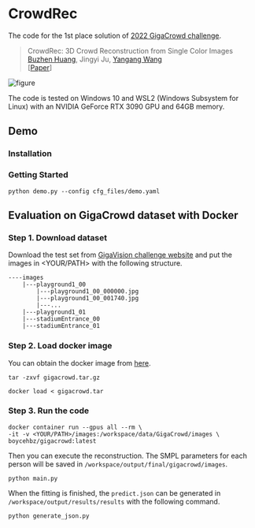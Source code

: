 # CrowdRec

The code for the 1st place solution of [2022 GigaCrowd challenge](https://gigavision.cn/track/track/?nav=GigaCrowd&type=nav&t=1678150678599).<br>

> CrowdRec: 3D Crowd Reconstruction from Single Color Images<br>
> [Buzhen Huang](http://www.buzhenhuang.com/), Jingyi Ju, [Yangang Wang](https://www.yangangwang.com/#me)<br>
> \[[Paper](https://arxiv.org/pdf/2110.10355.pdf)\]<br>

![figure](/assets/teaser.jpg)

The code is tested on Windows 10 and WSL2 (Windows Subsystem for Linux) with an NVIDIA GeForce RTX 3090 GPU and 64GB memory.<br>

## Demo

### Installation

### Getting Started
```
python demo.py --config cfg_files/demo.yaml
```


## Evaluation on GigaCrowd dataset with Docker

### Step 1. Download dataset
Download the test set from [GigaVision challenge website](https://www.gigavision.cn/track/track?nav=GigaCrowd&type=nav) and put the images in <YOUR/PATH> with the following structure.

```
----images
    |---playground1_00
        |---playground1_00_000000.jpg
        |---playground1_00_001740.jpg
        |---...
    |---playground1_01
    |---stadiumEntrance_00
    |---stadiumEntrance_01
```

### Step 2. Load docker image
You can obtain the docker image from [here](https://pan.baidu.com/s/1Ye9VQ3vOx4qahSOdY81q4w?pwd=k77l).
```
tar -zxvf gigacrowd.tar.gz
```
```
docker load < gigacrowd.tar
```

### Step 3. Run the code
```
docker container run --gpus all --rm \
-it -v <YOUR/PATH>/images:/workspace/data/GigaCrowd/images \
boycehbz/gigacrowd:latest
```
Then you can execute the reconstruction. The SMPL parameters for each person will be saved in ```/workspace/output/final/gigacrowd/images```.
```
python main.py
```

When the fitting is finished, the ```predict.json``` can be generated in ```/workspace/output/results/results``` with the following command.
```
python generate_json.py
```
